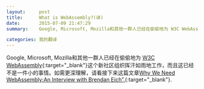 ```yaml
---
layout:     post
title:      What is WebAssembly?(译)
date:       2015-07-09 21:47:29
summary:    Google, Microsoft, Mozilla和其他一群人已经在偷偷地为 W3C WebAssembly这个新社区组织挥汗如雨地工作，而且这已经不是一件小的事情。如需更深理解，请看接下来这篇文章Why We Need WebAssembly:An Interview with Brendan Eich”.

categories: 我的翻译
---
```


Google, Microsoft, Mozilla和其他一群人已经在偷偷地为 [W3C WebAssembly](https://www.w3.org/community/webassembly/){:target="_blank"}这个新社区组织挥汗如雨地工作，而且这已经不是一件小的事情。如需更深理解，请看接下来这篇文章[Why We Need WebAssembly:An Interview with Brendan Eich”.](https://medium.com/javascript-scene/why-we-need-webassembly-an-interview-with-brendan-eich-7fb2a60b0723){:target="_blank"}.
